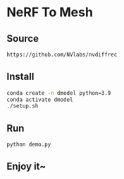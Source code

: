 # NeRF To Mesh

## Source

```bash
https://github.com/NVlabs/nvdiffrec
```

## Install

```bash
conda create -n dmodel python=3.9
conda activate dmodel
./setup.sh
```

## Run

```bash
python demo.py
```

## Enjoy it~

